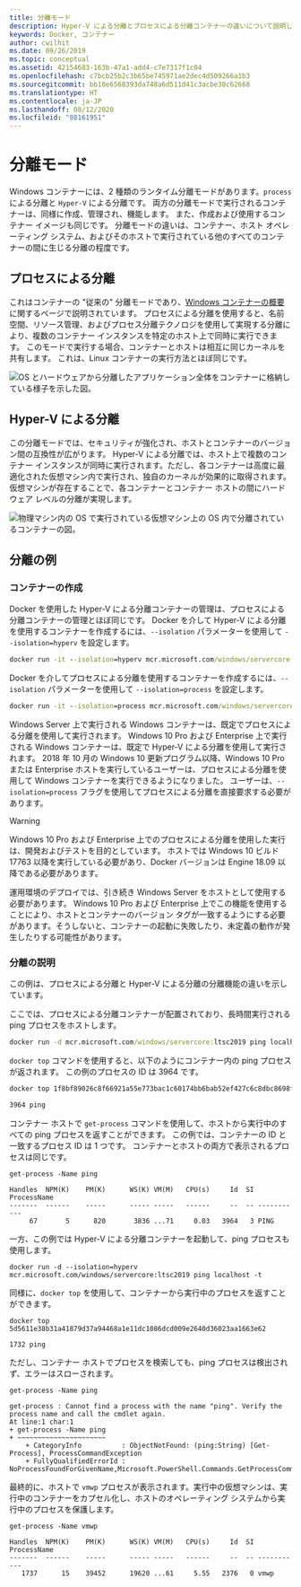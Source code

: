 ```yaml
---
title: 分離モード
description: Hyper-V による分離とプロセスによる分離コンテナーの違いについて説明します。
keywords: Docker, コンテナー
author: cwilhit
ms.date: 09/26/2019
ms.topic: conceptual
ms.assetid: 42154683-163b-47a1-add4-c7e7317f1c04
ms.openlocfilehash: c7bcb25b2c3b65be745971ae2dec4d509266a1b3
ms.sourcegitcommit: bb18e6568393da748a6d511d41c3acbe38c62668
ms.translationtype: HT
ms.contentlocale: ja-JP
ms.lasthandoff: 08/12/2020
ms.locfileid: "88161951"
---
```

# <a name="isolation-modes"></a>分離モード

Windows コンテナーには、2 種類のランタイム分離モードがあります。`process` による分離と `Hyper-V` による分離です。 両方の分離モードで実行されるコンテナーは、同様に作成、管理され、機能します。 また、作成および使用するコンテナー イメージも同じです。 分離モードの違いは、コンテナー、ホスト オペレーティング システム、およびそのホストで実行されている他のすべてのコンテナーの間に生じる分離の程度です。

## <a name="process-isolation"></a>プロセスによる分離

これはコンテナーの "従来の" 分離モードであり、[Windows コンテナーの概要](../about/index.md)に関するページで説明されています。 プロセスによる分離を使用すると、名前空間、リソース管理、およびプロセス分離テクノロジを使用して実現する分離により、複数のコンテナー インスタンスを特定のホスト上で同時に実行できます。 このモードで実行する場合、コンテナーとホストは相互に同じカーネルを共有します。  これは、Linux コンテナーの実行方法とほぼ同じです。

![OS とハードウェアから分離したアプリケーション全体をコンテナーに格納している様子を示した図。](media/container-arch-process.png)

## <a name="hyper-v-isolation"></a>Hyper-V による分離
この分離モードでは、セキュリティが強化され、ホストとコンテナーのバージョン間の互換性が広がります。 Hyper-V による分離では、ホスト上で複数のコンテナー インスタンスが同時に実行されます。ただし、各コンテナーは高度に最適化された仮想マシン内で実行され、独自のカーネルが効果的に取得されます。 仮想マシンが存在することで、各コンテナーとコンテナー ホストの間にハードウェア レベルの分離が実現します。

![物理マシン内の OS で実行されている仮想マシン上の OS 内で分離されているコンテナーの図。](media/container-arch-hyperv.png)

## <a name="isolation-examples"></a>分離の例

### <a name="create-container"></a>コンテナーの作成

Docker を使用した Hyper-V による分離コンテナーの管理は、プロセスによる分離コンテナーの管理とほぼ同じです。 Docker を介して Hyper-V による分離を使用するコンテナーを作成するには、`--isolation` パラメーターを使用して `--isolation=hyperv` を設定します。

```cmd
docker run -it --isolation=hyperv mcr.microsoft.com/windows/servercore:ltsc2019 cmd
```

Docker を介してプロセスによる分離を使用するコンテナーを作成するには、`--isolation` パラメーターを使用して `--isolation=process` を設定します。

```cmd
docker run -it --isolation=process mcr.microsoft.com/windows/servercore:ltsc2019 cmd
```

Windows Server 上で実行される Windows コンテナーは、既定でプロセスによる分離を使用して実行されます。 Windows 10 Pro および Enterprise 上で実行される Windows コンテナーは、既定で Hyper-V による分離を使用して実行されます。 2018 年 10 月の Windows 10 更新プログラム以降、Windows 10 Pro または Enterprise ホストを実行しているユーザーは、プロセスによる分離を使用して Windows コンテナーを実行できるようになりました。 ユーザーは、`--isolation=process` フラグを使用してプロセスによる分離を直接要求する必要があります。

> [!WARNING]
> Windows 10 Pro および Enterprise 上でのプロセスによる分離を使用した実行は、開発およびテストを目的としています。 ホストでは Windows 10 ビルド 17763 以降を実行している必要があり、Docker バージョンは Engine 18.09 以降である必要があります。
>
> 運用環境のデプロイでは、引き続き Windows Server をホストとして使用する必要があります。 Windows 10 Pro および Enterprise 上でこの機能を使用することにより、ホストとコンテナーのバージョン タグが一致するようにする必要があります。そうしないと、コンテナーの起動に失敗したり、未定義の動作が発生したりする可能性があります。

### <a name="isolation-explanation"></a>分離の説明

この例は、プロセスによる分離と Hyper-V による分離の分離機能の違いを示しています。

ここでは、プロセスによる分離コンテナーが配置されており、長時間実行される ping プロセスをホストします。

``` cmd
docker run -d mcr.microsoft.com/windows/servercore:ltsc2019 ping localhost -t
```

`docker top` コマンドを使用すると、以下のようにコンテナー内の ping プロセスが返されます。 この例のプロセスの ID は 3964 です。

``` cmd
docker top 1f8bf89026c8f66921a55e773bac1c60174bb6bab52ef427c6c8dbc8698f9d7a

3964 ping
```

コンテナー ホストで `get-process` コマンドを使用して、ホストから実行中のすべての ping プロセスを返すことができます。 この例では、コンテナーの ID と一致するプロセス ID は 1 つです。 コンテナーとホストの両方で表示されるプロセスは同じです。

```
get-process -Name ping

Handles  NPM(K)    PM(K)      WS(K) VM(M)   CPU(s)     Id  SI ProcessName
-------  ------    -----      ----- -----   ------     --  -- -----------
     67       5      820       3836 ...71     0.03   3964   3 PING
```

一方、この例では Hyper-V による分離コンテナーを起動して、ping プロセスも使用します。

```
docker run -d --isolation=hyperv mcr.microsoft.com/windows/servercore:ltsc2019 ping localhost -t
```

同様に、`docker top` を使用して、コンテナーから実行中のプロセスを返すことができます。

```
docker top 5d5611e38b31a41879d37a94468a1e11dc1086dcd009e2640d36023aa1663e62

1732 ping
```

ただし、コンテナー ホストでプロセスを検索しても、ping プロセスは検出されず、エラーはスローされます。

```
get-process -Name ping

get-process : Cannot find a process with the name "ping". Verify the process name and call the cmdlet again.
At line:1 char:1
+ get-process -Name ping
+ ~~~~~~~~~~~~~~~~~~~~~~
    + CategoryInfo          : ObjectNotFound: (ping:String) [Get-Process], ProcessCommandException
    + FullyQualifiedErrorId : NoProcessFoundForGivenName,Microsoft.PowerShell.Commands.GetProcessCommand
```

最終的に、ホストで `vmwp` プロセスが表示されます。実行中の仮想マシンは、実行中のコンテナーをカプセル化し、ホストのオペレーティング システムから実行中のプロセスを保護します。

```
get-process -Name vmwp

Handles  NPM(K)    PM(K)      WS(K) VM(M)   CPU(s)     Id  SI ProcessName
-------  ------    -----      ----- -----   ------     --  -- -----------
   1737      15    39452      19620 ...61     5.55   2376   0 vmwp
```
